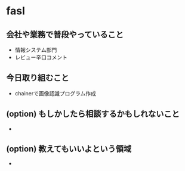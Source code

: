 # fasl
 ## 会社や業務で普段やっていること
 - 情報システム部門　
- レビュー辛口コメント
 ## 今日取り組むこと
 - chainerで画像認識プログラム作成
 ## (option) もしかしたら相談するかもしれないこと
  
- 
 ## (option) 教えてもいいよという領域
 - 
